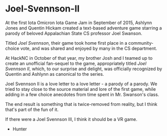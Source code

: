 # Joel-Svennson-II

At the first Iota Omicron Iota Game Jam in September of 2015, Ashlynn Jones and Quentin Hickam created a text-based adventure game starring a parody of beloved Appalachian State CS professor Joel Swanson.

Titled _Joel Svennson_, their game took home first place in a community-choice vote, and was shared and enjoyed by many in the CS department.

At HackNC in October of that year, my brother Josh and I teamed up to create an unofficial fan-sequel to the game, appropriately titled _Joel Svennson II_, which, to our surprise and delight, was officially recognized by Quentin and Ashlynn as canonical to the series.

Joel Svennson II is a love letter to a love letter - a parody of a parody.
We tried to stay close to the source material and lore of the first game, while adding in a few choice anecdotes from time spent in Mr. Swanson's class.

The end result is something that is twice-removed from reality, but I think that's part of the fun of it.

If there were a Joel Svennson III, I think it should be a VR game.

- Hunter
